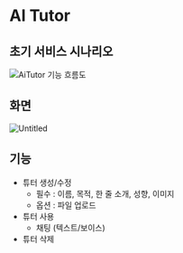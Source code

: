 # AI Tutor


## 초기 서비스 시나리오
![AiTutor 기능 흐름도](https://github.com/yaewon0411/AiTutor/assets/44336444/443fdda0-dd84-4bed-abb3-2a59a0ec57a0)


## 화면
![Untitled](https://prod-files-secure.s3.us-west-2.amazonaws.com/e71bfcb6-780f-4931-933c-bf56214d38ce/edde8e9c-6aaa-4df7-9c2e-79b154069d20/Untitled.png)

## 기능
- 튜터 생성/수정
  - 필수 : 이름, 목적, 한 줄 소개, 성향, 이미지
  - 옵션 : 파일 업로드
- 튜터 사용
  - 채팅 (텍스트/보이스)
- 튜터 삭제
